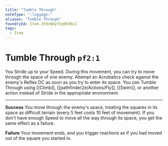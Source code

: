 ```yaml
---
title: "Tumble Through"
noteType: ":luggage:"
aliases: "Tumble Through"
foundryId: Item.2h9cWdyfUq9Kd0zI
tags:
  - Item
---
```


# Tumble Through `pf2:1`

You Stride up to your Speed. During this movement, you can try to move through the space of one enemy. Attempt an Acrobatics check against the enemy's Reflex DC as soon as you try to enter its space. You can Tumble Through using [[Climb]], [[pathfinder2e/Actions/Fly]], [[Swim]], or another action instead of Stride in the appropriate environment.

* * *

**Success** You move through the enemy's space, treating the squares in its space as difficult terrain (every 5 feet costs 10 feet of movement). If you don't have enough Speed to move all the way through its space, you get the same effect as a failure.

**Failure** Your movement ends, and you trigger reactions as if you had moved out of the square you started in.
